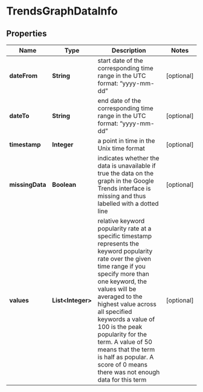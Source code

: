 

# TrendsGraphDataInfo


## Properties

| Name | Type | Description | Notes |
|------------ | ------------- | ------------- | -------------|
|**dateFrom** | **String** | start date of the corresponding time range in the UTC format: “yyyy-mm-dd” |  [optional] |
|**dateTo** | **String** | end date of the corresponding time range in the UTC format: “yyyy-mm-dd” |  [optional] |
|**timestamp** | **Integer** | a point in time in the Unix time format |  [optional] |
|**missingData** | **Boolean** | indicates whether the data is unavailable if true the data on the graph in the Google Trends interface is missing and thus labelled with a dotted line |  [optional] |
|**values** | **List&lt;Integer&gt;** | relative keyword popularity rate at a specific timestamp represents the keyword popularity rate over the given time range if you specify more than one keyword, the values will be averaged to the highest value across all specified keywords a value of 100 is the peak popularity for the term. A value of 50 means that the term is half as popular. A score of 0 means there was not enough data for this term |  [optional] |




